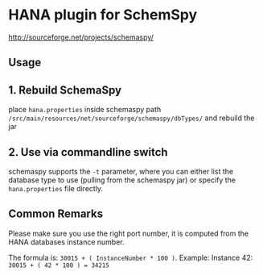 # HANA plugin for SchemSpy
http://sourceforge.net/projects/schemaspy/

## Usage
## 1. Rebuild SchemaSpy

place `hana.properties` inside schemaspy path `/src/main/resources/net/sourceforge/schemaspy/dbTypes/` and rebuild the jar

## 2. Use via commandline switch

schemaspy supports the `-t` parameter, where you can either list the database type to use (pulling from the schemaspy jar) or specify the `hana.properties` file directly.

## Common Remarks
Please make sure you use the right port number, it is computed from the HANA databases instance number.

The formula is: `30015 + ( InstanceNumber * 100 )`.
Example: Instance 42: `30015 + ( 42 * 100 ) = 34215`
